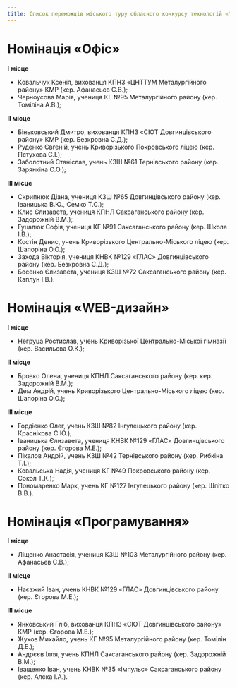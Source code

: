 ```yaml
---
title: Список переможців міського туру обласного конкурсу технологій «Мікроша-2018»
---
```


# Номінація «Офіс»

**І місце**

- Ковальчук Ксенія, вихованця КПНЗ «ЦНТТУМ Металургійного району» КМР (кер. Афанасьєв С.В.);
- Черноусова Марія, учениця КГ №95 Металургійного району (кер. Томіліна А.В.);

**ІІ місце**

- Біньковський Дмитро, вихованця КПНЗ «СЮТ Довгинцівського району» КМР (кер. Безкровна С.Д.);
- Руденко Євгеній, учень Криворізького Покровського ліцею (кер. Пєтухова С.І.);
- Заболотний Станіслав, учень КЗШ №61 Тернівського району (кер. Зарянкіна С.О.);

**ІІІ місце**

- Скрипнюк Діана, учениця КЗШ №65 Довгинцівського району (кер. Іваницька В.Ю., Семко Т.С.);
- Клис Єлизавета, учениця КПНЛ Саксаганського району (кер. Задорожній В.М.);
- Гуцалюк Софія, учениця КГ №91 Саксаганського району (кер. Школа І.В.);
- Костін Денис, учень Криворізького Центрально-Міського ліцею (кер. Шапоріна О.О.);
- Захода Вікторія, учениця КНВК №129 «ГЛАС» Довгинцівського району (кер. Безкровна С.Д.);
- Босенко Єлизавета, учениця КЗШ №72 Саксаганського району (кер. Каплун І.В.).

# Номінація «WEB-дизайн»

**І місце**

- Негруца Ростислав, учень Криворізької Центрально-Міської гімназії (кер. Васильєва О.К.);

**ІІ місце**

- Бровко Олена, учениця КПНЛ Саксаганського району (кер. кер. Задорожній В.М.);
- Дем Андрій, учень Криворізького Центрально-Міського ліцею (кер. Шапоріна О.О.);

**ІІІ місце**

- Гордієнко Олег, учень КЗШ №82 Інгулецького району (кер. Краснікова С.Ю.);
- Іваницька Єлизавета, учениця КНВК №129 «ГЛАС» Довгинцівського району (кер. Єгорова М.Е.);
- Пікалов Андрій, учень КЗШ №42 Тернівського району (кер. Рибкіна Т.І.);
- Ковальська Надія, учениця КГ №49 Покровського району (кер. Сокол Т.К.);
- Пономаренко Марк, учень КГ №127 Інгулецького району (кер. Шпітко В.В.).

# Номінація «Програмування»

**І місце**

- Ліщенко Анастасія, учениця КЗШ №103 Металургійного району (кер. Афанасьєв С.В.);

**ІІ місце**

- Наєзжий Іван, учень КНВК №129 «ГЛАС» Довгинцівського району (кер. Єгорова М.Е.);

**ІІІ місце**

- Янковський Гліб, вихованця КПНЗ «СЮТ Довгинцівського району» КМР (кер. Єгорова М.Е.);
- Жуков Михайло, учень КГ №95 Металургійного району (кер. Томілін Д.Е.);
- Андрєєв Ілля, учень КПНЛ Саксаганського району (кер. Задорожній В.М.);
- Іващенко Іван, учень КНВК №35 «Імпульс» Саксаганського району (кер. Алєка І.А.).
